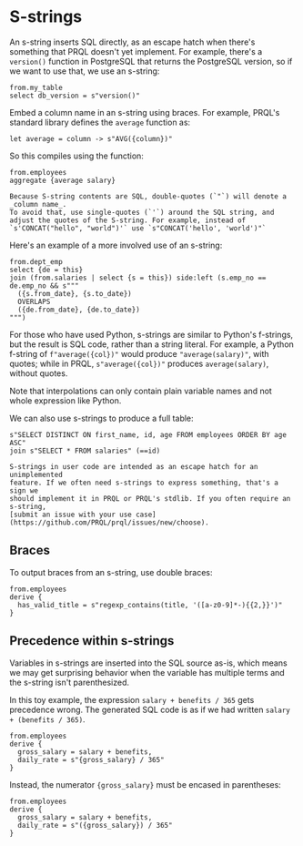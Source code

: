 # S-strings

An s-string inserts SQL directly, as an escape hatch when there's something that
PRQL doesn't yet implement. For example, there's a `version()` function in
PostgreSQL that returns the PostgreSQL version, so if we want to use that, we
use an s-string:

```prql
from.my_table
select db_version = s"version()"
```

Embed a column name in an s-string using braces. For example, PRQL's standard
library defines the `average` function as:

```prql no-eval
let average = column -> s"AVG({column})"
```

So this compiles using the function:

```prql
from.employees
aggregate {average salary}
```

```admonish note
Because S-string contents are SQL, double-quotes (`"`) will denote a _column name_.
To avoid that, use single-quotes (`'`) around the SQL string, and
adjust the quotes of the S-string. For example, instead of `s'CONCAT("hello", "world")'` use `s"CONCAT('hello', 'world')"`
```

Here's an example of a more involved use of an s-string:

```prql
from.dept_emp
select {de = this}
join (from.salaries | select {s = this}) side:left (s.emp_no == de.emp_no && s"""
  ({s.from_date}, {s.to_date})
  OVERLAPS
  ({de.from_date}, {de.to_date})
""")
```

For those who have used Python, s-strings are similar to Python's f-strings, but
the result is SQL code, rather than a string literal. For example, a Python
f-string of `f"average({col})"` would produce `"average(salary)"`, with quotes;
while in PRQL, `s"average({col})"` produces `average(salary)`, without quotes.

Note that interpolations can only contain plain variable names and not whole
expression like Python.

We can also use s-strings to produce a full table:

```prql
s"SELECT DISTINCT ON first_name, id, age FROM employees ORDER BY age ASC"
join s"SELECT * FROM salaries" (==id)
```

```admonish note
S-strings in user code are intended as an escape hatch for an unimplemented
feature. If we often need s-strings to express something, that's a sign we
should implement it in PRQL or PRQL's stdlib. If you often require an s-string,
[submit an issue with your use case](https://github.com/PRQL/prql/issues/new/choose).
```

## Braces

To output braces from an s-string, use double braces:

```prql
from.employees
derive {
  has_valid_title = s"regexp_contains(title, '([a-z0-9]*-){{2,}}')"
}
```

## Precedence within s-strings

Variables in s-strings are inserted into the SQL source as-is, which means we
may get surprising behavior when the variable has multiple terms and the
s-string isn't parenthesized.

In this toy example, the expression `salary + benefits / 365` gets precedence
wrong. The generated SQL code is as if we had written
`salary + (benefits / 365)`.

```prql
from.employees
derive {
  gross_salary = salary + benefits,
  daily_rate = s"{gross_salary} / 365"
}
```

Instead, the numerator `{gross_salary}` must be encased in parentheses:

```prql
from.employees
derive {
  gross_salary = salary + benefits,
  daily_rate = s"({gross_salary}) / 365"
}
```
